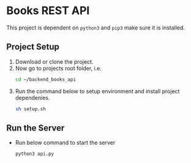 # Books REST API
This project is dependent on `python3` and `pip3` make sure it is installed.

## Project Setup

1. Download or clone the project.
2. Now go to projects root folder, i.e.
    ```sh
    cd ~/backend_books_api
    ```
3. Run the command below to setup environment and install project dependenies.
    ```sh
    sh setup.sh
    ```

## Run the Server

* Run below command to start the server
    ```sh
    python3 api.py
    ```